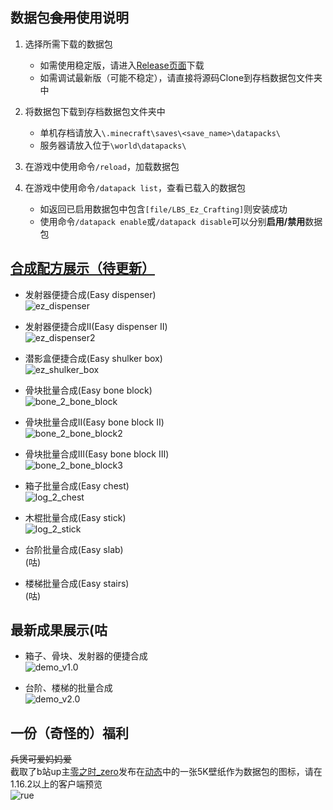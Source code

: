 ## 数据包~~食用~~使用说明  


1. 选择所需下载的数据包  
   - 如需使用稳定版，请进入[Release页面](https://github.com/Sinbing/LBS_Ez_Craft_datapack/releases)下载  
   - 如需调试最新版（可能不稳定），请直接将源码Clone到存档数据包文件夹中  

2. 将数据包下载到存档数据包文件夹中  
   - 单机存档请放入`\.minecraft\saves\<save_name>\datapacks\`  
   - 服务器请放入位于`\world\datapacks\`  

3. 在游戏中使用命令`/reload`，加载数据包  

4. 在游戏中使用命令`/datapack list`，查看已载入的数据包  
   - 如返回已启用数据包中包含`[file/LBS_Ez_Crafting]`则安装成功  
   - 使用命令`/datapack enable`或`/datapack disable`可以分别**启用/禁用**数据包  

## [合成配方展示（待更新）](https://docs.qq.com/doc/DZkh5QXNYblpnQXRu?)  
- 发射器便捷合成(Easy dispenser)  
![ez_dispenser](https://qqadapt.qpic.cn/txdocpic/0/68cc2cc223e7d570478abbebee868b8c/0?w=268&h=136)  

- 发射器便捷合成Ⅱ(Easy dispenser Ⅱ)  
![ez_dispenser2](https://qqadapt.qpic.cn/txdocpic/0/573ea9d12448524dcabb69856f98dc5a/0?w=248&h=139)

- 潜影盒便捷合成(Easy shulker box)  
![ez_shulker_box](https://qqadapt.qpic.cn/txdocpic/0/65eb305bdf09c1af1c3f79ddd03b03bb/0?w=253&h=136)  

- 骨块批量合成(Easy bone block)  
![bone_2_bone_block](https://qqadapt.qpic.cn/txdocpic/0/b303436a6a66d445a871d3d16da568e9/0?w=255&h=135)  

- 骨块批量合成Ⅱ(Easy bone block Ⅱ)  
![bone_2_bone_block2](https://qqadapt.qpic.cn/txdocpic/0/7ea1066702fbb09c808674ded460fd86/0?w=245&h=135)  

- 骨块批量合成Ⅲ(Easy bone block Ⅲ)  
![bone_2_bone_block3](https://qqadapt.qpic.cn/txdocpic/0/e8b5c44c5635890fa566d3aad9a950fd/0?w=246&h=138)  

- 箱子批量合成(Easy chest)  
![log_2_chest](https://qqadapt.qpic.cn/txdocpic/0/6f590bba1154f29fbcfb800d41a9d0f5/0?w=245&h=134)  

- 木棍批量合成(Easy stick)  
![log_2_stick](https://qqadapt.qpic.cn/txdocpic/0/66fbd00adb8937053c1d62f65fc6b31d/0?w=165&h=103)  

- 台阶批量合成(Easy slab)  
(咕)  

- 楼梯批量合成(Easy stairs)  
(咕)  

## 最新成果展示(咕

- 箱子、骨块、发射器的便捷合成  
![demo_v1.0](https://github.com/Van-Cyclization/LBS_Ez_Crafting/blob/master/demo_v1.0.png)  

- 台阶、楼梯的批量合成  
![demo_v2.0](https://github.com/Van-Cyclization/LBS_Ez_Crafting/blob/master/demo_v2.0.png)  

## 一份（奇怪的）福利  
~~兵煲可爱妈妈爱~~  
截取了b站up主[零之时_zero](https://space.bilibili.com/23535347)发布在[动态](https://t.bilibili.com/411789159264153150?tab=2)中的一张5K壁纸作为数据包的图标，请在1.16.2以上的客户端预览  
![rue](https://github.com/Van-Cyclization/LBS_Ez_Crafting/blob/master/rue.png)  
